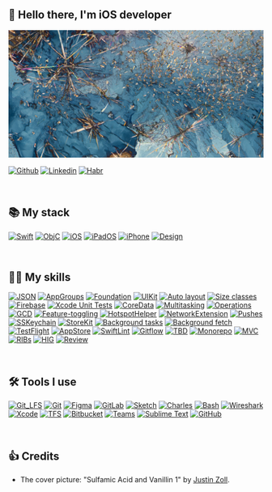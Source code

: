 ## 👋 Hello there, I'm iOS developer

[![MasterHead](https://raw.githubusercontent.com/elena-lemeshko/elena-lemeshko/main/Assets/Backgrounds/Sulfamic_Acid_and_Vanillin_1.jpeg)](https://github.com/elena-lemeshko/)

[![Github](https://img.shields.io/badge/-Gist_Github-000?style=flat&logo=Github&logoColor=white)](https://gist.github.com/elena-lemeshko)
[![Linkedin](https://img.shields.io/badge/-LinkedIn-blue?style=flat&logo=Linkedin&logoColor=white)](https://www.linkedin.com/in/elena-lemeshko-558836a2/)
[![Habr](https://img.shields.io/badge/-Career_Habr-000?style=flat&logo=habr&logoColor=white)](https://career.habr.com/yelena-lemeshko/)

&nbsp;

## 📚 My stack

[![Swift](https://img.shields.io/badge/Language-Swift_v.2+-brightgreen.svg)]()
[![ObjC](https://img.shields.io/badge/Language-Objective--C-brightgreen.svg)]()
[![iOS](https://img.shields.io/badge/OS-iOS_v.6+-brightgreen.svg)]()
[![iPadOS](https://img.shields.io/badge/OS-iPadOS_v.13+-brightgreen.svg)]()
[![iPhone](https://img.shields.io/badge/Devices-iPhone/iPod/iPad-brightgreen.svg)]()
[![Design](https://img.shields.io/badge/Design-Universal_application-brightgreen.svg)]()

&nbsp;

## 👩‍💻 My skills

[![JSON](https://img.shields.io/badge/JSON-black.svg?style=flat&logo=json)]()
[![AppGroups](https://img.shields.io/badge/App_Groups-saddlebrown.svg?style=flat)]()
[![Foundation](https://img.shields.io/badge/Foundation-firebrick.svg?style=flat)]()
[![UIKit](https://img.shields.io/badge/UIKit-red.svg?style=flat)]()
[![Auto layout](https://img.shields.io/badge/Auto_layout-tomato.svg?style=flat)]()
[![Size classes](https://img.shields.io/badge/Size_classes-lightcoral.svg?style=flat)]()
[![Firebase](https://img.shields.io/badge/Firebase-%23FFCA28.svg?style=flat&logo=firebase&logoColor=white)]()
[![Xcode Unit Tests](https://img.shields.io/badge/Xcode_Unit_Tests-moccasin.svg?style=flat)]()
[![CoreData](https://img.shields.io/badge/Core_Data-lemonchiffon.svg?style=flat)]()
[![Multitasking](https://img.shields.io/badge/Multitasking-ivory.svg?style=flat)]()
[![Operations](https://img.shields.io/badge/Operations-honeydew.svg?style=flat)]()
[![GCD](https://img.shields.io/badge/GCD-palegreen.svg?style=flat)]()
[![Feature-toggling](https://img.shields.io/badge/Feature--toggling-lightgreen.svg?style=flat)]()
[![HotspotHelper](https://img.shields.io/badge/HotspotHelper-brightengreen.svg?style=flat)]()
[![NetworkExtension](https://img.shields.io/badge/Network_Extension-seagreen.svg?style=flat)]()
[![Pushes](https://img.shields.io/badge/Local&Remote_Push_Notifications-teal.svg?style=flat)]()
[![SSKeychain](https://img.shields.io/badge/SSKeychain-aquamarine.svg?style=flat)]()
[![StoreKit](https://img.shields.io/badge/StoreKit-paleturquoise.svg?style=flat)]()
[![Background tasks](https://img.shields.io/badge/Background_tasks-deepskyblue.svg?style=flat)]()
[![Background fetch](https://img.shields.io/badge/Background_fetch-skyblue.svg?style=flat)]()
[![TestFlight](https://img.shields.io/badge/TestFlight-%2356AFF2.svg?style=flat)]()
[![AppStore](https://img.shields.io/badge/App_Store_Connect-%230D96F6?style=flat&logo=app-store&logoColor=white)]()
[![SwiftLint](https://img.shields.io/badge/SwiftLint-blue.svg?style=flat)]()
[![Gitflow](https://img.shields.io/badge/Gitflow-royalblue.svg?style=flat)]()
[![TBD](https://img.shields.io/badge/Trunk--based_development-navy.svg?style=flat)]()
[![Monorepo](https://img.shields.io/badge/Monorepo-indigo.svg?style=flat)]()
[![MVC](https://img.shields.io/badge/MVC-purple.svg?style=flat)]()
[![RIBs](https://img.shields.io/badge/RIBs-darkviolet.svg?style=flat)]()
[![HIG](https://img.shields.io/badge/Human_Interface_Guidelines-darkgray.svg?style=flat)]()
[![Review](https://img.shields.io/badge/AppStore_Review_Guidelines-slategray.svg?style=flat)]()


&nbsp;

## 🛠️ Tools I use

[![Git_LFS](https://img.shields.io/badge/Git_LFS-%23F64935.svg?style=flat&logo=gitlfs&logoColor=white)]()
[![Git](https://img.shields.io/badge/Git-%23F05032.svg?style=flat&logo=git&logoColor=white)]()
[![Figma](https://img.shields.io/badge/Figma-%23F24E1E.svg?style=flat&logo=figma&logoColor=white)]()
[![GitLab](https://img.shields.io/badge/GitLab-%23FCA121.svg?style=flat&logo=gitlab&logoColor=white)]()
[![Sketch](https://img.shields.io/badge/Sketch-%23F7B500.svg?style=flat&logo=sketch&logoColor=white)]()
[![Charles](https://img.shields.io/badge/Charles-aliceblue.svg?style=flat)]()
[![Bash](https://img.shields.io/badge/Bash-%234EAA25.svg?style=flat&logo=gnu-bash&logoColor=white)]()
[![Wireshark](https://img.shields.io/badge/Wireshark-%231679A7?style=flat&logo=wireshark&logoColor=white)]()
[![Xcode](https://img.shields.io/badge/Xcode-%23147EFB?style=flat&logo=Xcode&logoColor=white)]()
[![TFS](https://img.shields.io/badge/Team_Foundation_Server-%230078D7.svg?style=flat&logo=azure-devops&logoColor=white)]()
[![Bitbucket](https://img.shields.io/badge/Bitbucket-%230052CC.svg?style=flat&logo=bitbucket&logoColor=white)]()
[![Teams](https://img.shields.io/badge/Microsoft_Teams-%236264A7.svg?style=flat&logo=microsoft-teams&logoColor=white)]()
[![Sublime Text](https://img.shields.io/badge/Sublime_text-%235C5C5C.svg?style=flat&logo=sublime-text&logoColor=important)]()
[![GitHub](https://img.shields.io/badge/GitHub-%23181717.svg?style=flat&logo=github&logoColor=white)]()

&nbsp;

## 👍 Credits

- The cover picture: "Sulfamic Acid and Vanillin 1" by [Justin Zoll](http://www.justinzoll.com/).
